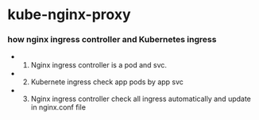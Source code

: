 # kube-nginx-proxy
### how nginx ingress controller and Kubernetes ingress
 - 1) Nginx ingress controller is a pod and svc.
 - 2) Kubernete ingress check app pods by app svc
 - 3) Nginx ingress controller check all ingress automatically and update in nginx.conf file